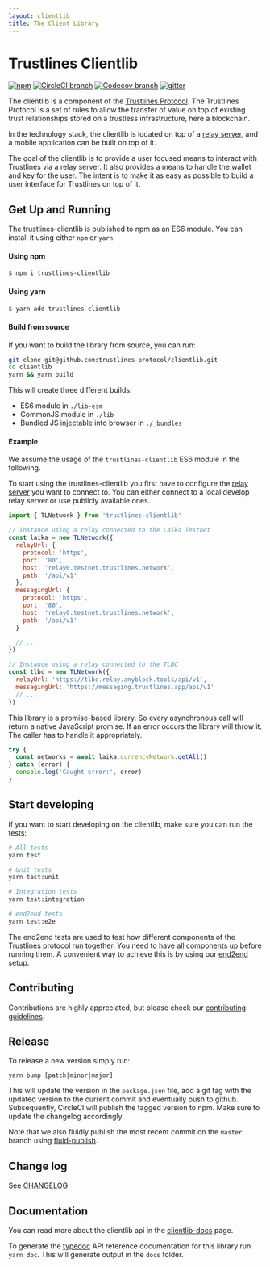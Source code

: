 ```yaml
---
layout: clientlib
title: The Client Library
---
```


# Trustlines Clientlib

[![npm](https://img.shields.io/npm/v/trustlines-clientlib.svg)](https://www.npmjs.com/package/trustlines-clientlib)
[![CircleCI branch](https://img.shields.io/circleci/project/github/trustlines-protocol/clientlib/master.svg)](https://circleci.com/gh/trustlines-protocol/clientlib)
[![Codecov branch](https://img.shields.io/codecov/c/github/trustlines-protocol/clientlib/master.svg)](https://codecov.io/gh/trustlines-protocol/clientlib)
[![gitter](https://badges.gitter.im/Join%20Chat.svg)](https://gitter.im/trustlines/community)

The clientlib is a component of the [Trustlines Protocol](https://trustlines.foundation/protocol.html).
The Trustlines Protocol is a set of rules to allow the transfer of value on top of existing trust
relationships stored on a trustless infrastructure, here a blockchain.

In the technology stack, the clientlib is located on top of a [relay server](https://github.com/trustlines-protocol/relay),
and a mobile application can be built on top of it.

The goal of the clientlib is to provide a user focused means to interact with Trustlines via a relay server.
It also provides a means to handle the wallet and key for the user.
The intent is to make it as easy as possible to build a user interface for Trustlines on top of it.

## Get Up and Running

The trustlines-clientlib is published to npm as an ES6 module.
You can install it using either `npm` or `yarn`.

#### Using npm

```bash
$ npm i trustlines-clientlib
```

#### Using yarn

```bash
$ yarn add trustlines-clientlib
```

#### Build from source

If you want to build the library from source, you can run:

```bash
git clone git@github.com:trustlines-protocol/clientlib.git
cd clientlib
yarn && yarn build
```

This will create three different builds:

- ES6 module in `./lib-esm`
- CommonJS module in `./lib`
- Bundled JS injectable into browser in `./_bundles`

#### Example

We assume the usage of the `trustlines-clientlib` ES6 module in the following.

To start using the trustlines-clientlib you first have to configure the [relay server](https://github.com/trustlines-protocol/relay)
you want to connect to. You can either connect to a local develop relay server or use publicly available ones.

```javascript
import { TLNetwork } from 'trustlines-clientlib'

// Instance using a relay connected to the Laika Testnet
const laika = new TLNetwork({
  relayUrl: {
    protocol: 'https',
    port: '80',
    host: 'relay0.testnet.trustlines.network',
    path: '/api/v1'
  },
  messagingUrl: {
    protocol: 'https',
    port: '80',
    host: 'relay0.testnet.trustlines.network',
    path: '/api/v1'
  }

  // ...
})

// Instance using a relay connected to the TLBC
const tlbc = new TLNetwork({
  relayUrl: 'https://tlbc.relay.anyblock.tools/api/v1',
  messagingUrl: 'https://messaging.trustlines.app/api/v1'
  // ...
})
```

This library is a promise-based library.
So every asynchronous call will return a native JavaScript promise.
If an error occurs the library will throw it.
The caller has to handle it appropriately.

```javascript
try {
  const networks = await laika.currencyNetwork.getAll()
} catch (error) {
  console.log('Caught error:', error)
}
```

## Start developing

If you want to start developing on the clientlib, make sure you can run the tests:

```bash
# All tests
yarn test

# Unit tests
yarn test:unit

# Integration tests
yarn test:integration

# end2end tests
yarn test:e2e
```

The end2end tests are used to test how different components of the Trustlines protocol run together.
You need to have all components up before running them.
A convenient way to achieve this is by using our [end2end](https://github.com/trustlines-protocol/end2end) setup.

## Contributing

Contributions are highly appreciated, but please check our [contributing guidelines](CONTRIBUTING.md).

## Release

To release a new version simply run:

```
yarn bump [patch|minor|major]
```

This will update the version in the `package.json` file, add a git tag with the updated version to the current commit and eventually push to github.
Subsequently, CircleCI will publish the tagged version to npm.
Make sure to update the changelog accordingly.

Note that we also fluidly publish the most recent commit on the `master` branch using [fluid-publish](https://github.com/fluid-project/fluid-publish).

## Change log

See [CHANGELOG](./CHANGELOG.md)

## Documentation

You can read more about the clientlib api in the [clientlib-docs](https://trustlines-protocol.github.io/clientlib-docs/)
page.

To generate the [typedoc](https://typedoc.org/) API reference documentation for this library run `yarn doc`.
This will generate output in the `docs` folder.
